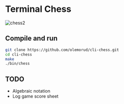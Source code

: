 # Terminal Chess

![chess2](https://user-images.githubusercontent.com/82065181/226863987-54fd282b-eaea-4213-bb62-8eaafa35a10c.svg)

## Compile and run
```sh
git clone https://github.com/olemorud/cli-chess.git
cd cli-chess
make
./bin/chess
```
## TODO
- Algebraic notation
- Log game score sheet

